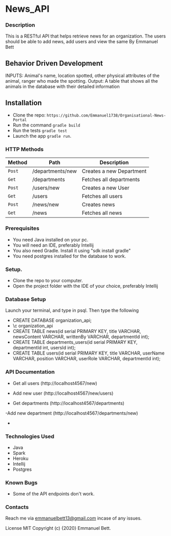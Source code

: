 # News_API

### Description
This is a RESTful API that helps retrieve news for an organization. The users should be able to add news, add users and view the same
By Emmanuel Bett

## Behavior Driven Development
INPUTS: Animal's name, location spotted, other physical attributes of the animal, ranger who made the spotting. Output: A table that shows all the animals in the database with their detailed information

## Installation

* Clone the repo: `https://github.com/Emmanuel1738/Organisational-News-Portal`
* Run the command `gradle build`
* Run the tests `gradle test`
* Launch the app `gradle run`.

### HTTP Methods

| Method | Path                  | Description               |
| ---    | ---                   | ---                       |
| `Post` | /departments/new      | Creates a new Department  |
| `Get`  | /departments          | Fetches all departments   | |
| `Post` | /users/new            | Creates a new User        |
| `Get`  | /users                | Fetches all users         |
| `Post` | /news/new             | Creates news              |
| `Get`  | /news                 | Fetches all news          |

### Prerequisites

- You need Java installed on your pc.
- You will need an IDE, preferably Intellij
- You also need Gradle. Install it using "sdk install gradle"
- You need postgres installed for the database to work.

### Setup.

- Clone the repo to your computer.
- Open the project folder with the IDE of your choice, preferably Intellij

### Database Setup
Launch your terminal, and type in psql. Then type the following

   - CREATE DATABASE organization_api;
   - \c organization_api
   - CREATE TABLE news(id serial PRIMARY KEY, title VARCHAR, newsContent VARCHAR, writtenBy VARCHAR, departmentId int);
   - CREATE TABLE departments_users(id serial PRIMARY KEY, departmentId int, usersId int);
   - CREATE TABLE users(id serial PRIMARY KEY, title VARCHAR, userName VARCHAR, position VARCHAR, userRole VARCHAR, departmentId int);
   
### API Documentation
- Get all users 
   (http://localhost4567/new)

- Add new user
   (http://localhost4567/new/users)
   
 - Get departments
   (http://localhost4567/departments)
 
 -Add new department
 (http://localhost4567/departments/new)

   
 - 
### Technologies Used
* Java
* Spark
* Heroku
* Intellij 
* Postgres  
 
 ### Known Bugs
 - Some of the API endpoints don't work.
### Contacts
Reach me via emmanuelbett13@gmail.com incase of any issues.

License
MIT Copyright (c) {2020} Emmanuel Bett.
